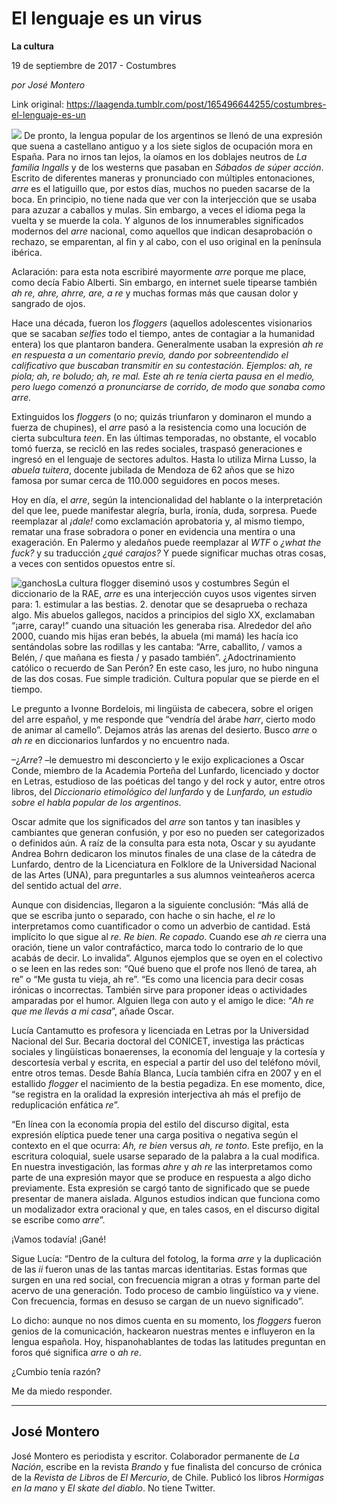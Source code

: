 # El lenguaje es un virus

**La cultura**

19 de septiembre de 2017 - Costumbres

_por José Montero_

Link original: https://laagenda.tumblr.com/post/165496644255/costumbres-el-lenguaje-es-un

![](https://64.media.tumblr.com/f9c213374695aed7c17bbd2ef1287220/tumblr_inline_pk0l5znaJl1t6q87u_500.jpg)
De pronto, la lengua popular de los argentinos se llenó de una expresión que suena a castellano antiguo y a los siete siglos de ocupación mora en España. Para no irnos tan lejos, la oíamos en los doblajes neutros de *La familia Ingalls* y de los westerns que pasaban en *Sábados de súper acción*. Escrito de diferentes maneras y pronunciado con múltiples entonaciones, *arre* es el latiguillo que, por estos días, muchos no pueden sacarse de la boca. En principio, no tiene nada que ver con la interjección que se usaba para azuzar a caballos y mulas. Sin embargo, a veces el idioma pega la vuelta y se muerde la cola. Y algunos de los innumerables significados modernos del *arre* nacional, como aquellos que indican desaprobación o rechazo, se emparentan, al fin y al cabo, con el uso original en la península ibérica. 

Aclaración: para esta nota escribiré mayormente *arre* porque me place, como decía Fabio Alberti. Sin embargo, en internet suele tipearse también *ah re, ahre, ahrre, are, a re* y muchas formas más que causan dolor y sangrado de ojos. 

Hace una década, fueron los *floggers* (aquellos adolescentes visionarios que se sacaban *selfies* todo el tiempo, antes de contagiar a la humanidad entera) los que plantaron bandera. Generalmente usaban la expresión *ah re en respuesta a un comentario previo, dando por sobreentendido el calificativo que buscaban transmitir en su contestación. Ejemplos: *ah, re piola; ah, re boludo; ah, re mal*. Este *ah re* tenía cierta pausa en el medio, pero luego comenzó a pronunciarse de corrido, de modo que sonaba como *arre*.* 

Extinguidos los *floggers* (o no; quizás triunfaron y dominaron el mundo a fuerza de chupines), el *arre* pasó a la resistencia como una locución de cierta subcultura *teen*. En las últimas temporadas, no obstante, el vocablo tomó fuerza, se recicló en las redes sociales, traspasó generaciones e ingresó en el lenguaje de sectores adultos. Hasta lo utiliza Mirna Lusso, la *abuela tuitera*, docente jubilada de Mendoza de 62 años que se hizo famosa por sumar cerca de 110.000 seguidores en pocos meses. 

Hoy en día, el *arre*, según la intencionalidad del hablante o la interpretación del que lee, puede manifestar alegría, burla, ironía, duda, sorpresa. Puede reemplazar al *¡dale!*  como exclamación aprobatoria y, al mismo tiempo, rematar una frase sobradora o poner en evidencia una mentira o una exageración. En Palermo y aledaños puede reemplazar al *WTF* o *¿what the fuck?*  y su traducción *¿qué carajos?*  Y puede significar muchas otras cosas, a veces con sentidos opuestos entre sí. 

![ganchos](https://64.media.tumblr.com/f9c213374695aed7c17bbd2ef1287220/tumblr_inline_pk0l5znaJl1t6q87u_500.jpg)La cultura flogger diseminó usos y costumbres
Según el diccionario de la RAE, *arre* es una interjección cuyos usos vigentes sirven para: 1. estimular a las bestias. 2. denotar que se desaprueba o rechaza algo. Mis abuelos gallegos, nacidos a principios del siglo XX, exclamaban “¡arre, caray!” cuando una situación les generaba risa. Alrededor del año 2000, cuando mis hijas eran bebés, la abuela (mi mamá) les hacía ico sentándolas sobre las rodillas y les cantaba: “Arre, caballito, / vamos a Belén, / que mañana es fiesta / y pasado también”. ¿Adoctrinamiento católico o recuerdo de San Perón? En este caso, les juro, no hubo ninguna de las dos cosas. Fue simple tradición. Cultura popular que se pierde en el tiempo. 

Le pregunto a Ivonne Bordelois, mi lingüista de cabecera, sobre el origen del arre español, y me responde que “vendría del árabe *harr*, cierto modo de animar al camello”. Dejamos atrás las arenas del desierto. Busco *arre* o *ah re* en diccionarios lunfardos y no encuentro nada. 

–¿*Arre*? –le demuestro mi desconcierto y le exijo explicaciones a Oscar Conde, miembro de la Academia Porteña del Lunfardo, licenciado y doctor en Letras, estudioso de las poéticas del tango y del rock y autor, entre otros libros, del *Diccionario etimológico del lunfardo* y de *Lunfardo, un estudio sobre el habla popular de los argentinos*.

Oscar admite que los significados del *arre* son tantos y tan inasibles y cambiantes que generan confusión, y por eso no pueden ser categorizados o definidos aún. A raíz de la consulta para esta nota, Oscar y su ayudante Andrea Bohrn dedicaron los minutos finales de una clase de la cátedra de Lunfardo, dentro de la Licenciatura en Folklore de la Universidad Nacional de las Artes (UNA), para preguntarles a sus alumnos veinteañeros acerca del sentido actual del *arre*. 

Aunque con disidencias, llegaron a la siguiente conclusión: “Más allá de que se escriba junto o separado, con hache o sin hache, el *re* lo interpretamos como cuantificador o como un adverbio de cantidad. Está implícito lo que sigue al *re. Re bien. Re copado*. Cuando ese *ah re* cierra una oración, tiene un valor contrafáctico, marca todo lo contrario de lo que acabás de decir. Lo invalida”. Algunos ejemplos que se oyen en el colectivo o se leen en las redes son: “Qué bueno que el profe nos llenó de tarea, ah re” o “Me gusta tu vieja, ah re”. “Es como una licencia para decir cosas irónicas o incorrectas. También sirve para proponer ideas o actividades amparadas por el humor. Alguien llega con auto y el amigo le dice: “*Ah re que me llevás a mi casa*”, añade Oscar. 

Lucía Cantamutto es profesora y licenciada en Letras por la Universidad Nacional del Sur. Becaria doctoral del CONICET, investiga las prácticas sociales y lingüísticas bonaerenses, la economía del lenguaje y la cortesía y descortesía verbal y escrita, en especial a partir del uso del teléfono móvil, entre otros temas. Desde Bahía Blanca, Lucía también cifra en 2007 y en el estallido *flogger* el nacimiento de la bestia pegadiza. En ese momento, dice, “se registra en la oralidad la expresión interjectiva ah más el prefijo de reduplicación enfática *re*”. 

 “En línea con la economía propia del estilo del discurso digital, esta expresión elíptica puede tener una carga positiva o negativa según el contexto en el que ocurra: *Ah, re bien* versus *ah, re tonto*. Este prefijo, en la escritura coloquial, suele usarse separado de la palabra a la cual modifica. En nuestra investigación, las formas *ahre* y *ah re* las interpretamos como parte de una expresión mayor que se produce en respuesta a algo dicho previamente. Esta expresión se cargó tanto de significado que se puede presentar de manera aislada. Algunos estudios indican que funciona como un modalizador extra oracional y que, en tales casos, en el discurso digital se escribe como *arre*”. 

¡Vamos todavía! ¡Gané! 

Sigue Lucía: “Dentro de la cultura del fotolog, la forma *arre* y la duplicación de las *ii* fueron unas de las tantas marcas identitarias. Estas formas que surgen en una red social, con frecuencia migran a otras y forman parte del acervo de una generación. Todo proceso de cambio lingüístico va y viene. Con frecuencia, formas en desuso se cargan de un nuevo significado”. 

Lo dicho: aunque no nos dimos cuenta en su momento, los *floggers* fueron genios de la comunicación, hackearon nuestras mentes e influyeron en la lengua española. Hoy, hispanohablantes de todas las latitudes preguntan en foros qué significa *arre* o *ah re*. 

¿Cumbio tenía razón?  

Me da miedo responder. 

  




---

 José Montero
-------------

 José Montero es periodista y escritor. Colaborador permanente de *La Nación*, escribe en la revista *Brando* y fue finalista del concurso de crónica de la *Revista de Libros* de *El Mercurio*, de Chile. Publicó los libros *Hormigas en la mano* y *El skate del diablo*. No tiene Twitter.

